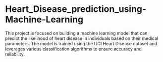 # Heart_Disease_prediction_using-Machine-Learning
This project is focused on building a machine learning model that can predict the likelihood of heart disease in individuals based on their medical parameters. The model is trained using the UCI Heart Disease dataset and leverages various classification algorithms to ensure accuracy and reliability.
